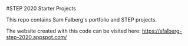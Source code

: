 #STEP 2020 Starter Projects

This repo contains Sam Falberg's portfolio and STEP projects.

The website created with this code can be visited here:
https://sfalberg-step-2020.appspot.com/
